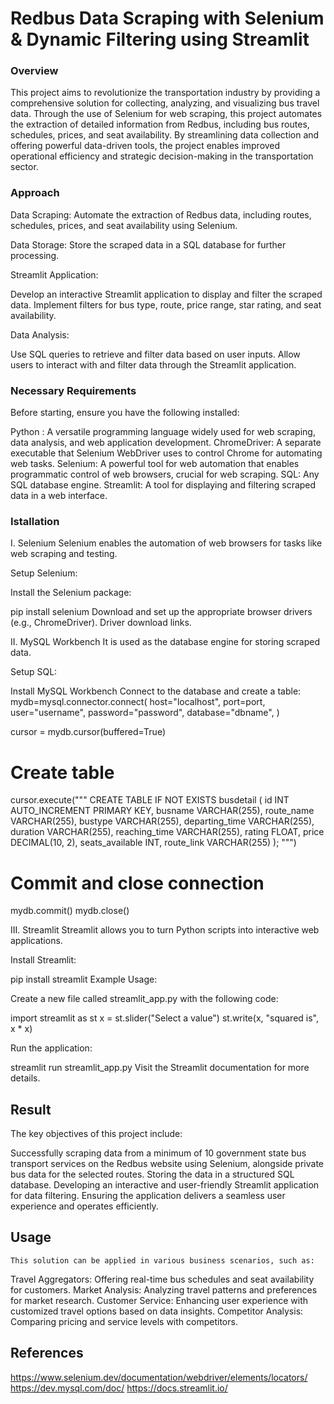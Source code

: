 # Redbus Data Scraping with Selenium & Dynamic Filtering using Streamlit

### Overview

This project aims to revolutionize the transportation industry by providing a comprehensive solution for collecting, analyzing, and visualizing bus travel data. Through the use of Selenium for web scraping, this project automates the extraction of detailed information from Redbus, including bus routes, schedules, prices, and seat availability. By streamlining data collection and offering powerful data-driven tools, the project enables improved operational efficiency and strategic decision-making in the transportation sector.

### Approach

Data Scraping:
    Automate the extraction of Redbus data, including routes, schedules, prices, and seat availability using Selenium.

Data Storage:
    Store the scraped data in a SQL database for further processing.

Streamlit Application:

  Develop an interactive Streamlit application to display and filter the scraped data.
  Implement filters for bus type, route, price range, star rating, and seat availability.
  
Data Analysis:

  Use SQL queries to retrieve and filter data based on user inputs.
  Allow users to interact with and filter data through the Streamlit application.

### Necessary Requirements

Before starting, ensure you have the following installed:

Python : A versatile programming language widely used for web scraping, data analysis, and web application development.
ChromeDriver: A separate executable that Selenium WebDriver uses to control Chrome for automating web tasks.
Selenium: A powerful tool for web automation that enables programmatic control of web browsers, crucial for web scraping.
SQL: Any SQL database engine.
Streamlit: A tool for displaying and filtering scraped data in a web interface.

### Istallation

I. Selenium
Selenium enables the automation of web browsers for tasks like web scraping and testing.

Setup Selenium:

Install the Selenium package:

pip install selenium
Download and set up the appropriate browser drivers (e.g., ChromeDriver). Driver download links.


II. MySQL Workbench
    It is used as the database engine for storing scraped data.

Setup SQL:

Install MySQL Workbench
Connect to the database and create a table:
mydb=mysql.connector.connect(
            host="localhost",
            port=port,
            user="username",
            password="password",
            database="dbname",
)


cursor = mydb.cursor(buffered=True)

# Create table
cursor.execute("""
CREATE TABLE IF NOT EXISTS busdetail (
    id INT AUTO_INCREMENT PRIMARY KEY,
    busname VARCHAR(255),
    route_name VARCHAR(255),
    bustype VARCHAR(255),
    departing_time VARCHAR(255),
    duration VARCHAR(255),
    reaching_time VARCHAR(255),
    rating FLOAT,
    price DECIMAL(10, 2),
    seats_available INT,
    route_link VARCHAR(255)
);
""")

# Commit and close connection
mydb.commit()
mydb.close()


III. Streamlit
  Streamlit allows you to turn Python scripts into interactive web applications.

Install Streamlit:

  pip install streamlit
Example Usage:

  Create a new file called streamlit_app.py with the following code:

  import streamlit as st
  x = st.slider("Select a value")
  st.write(x, "squared is", x * x)
  
Run the application:

  streamlit run streamlit_app.py
  Visit the Streamlit documentation for more details.

## Result

The key objectives of this project include:

  Successfully scraping data from a minimum of 10 government state bus transport services on the Redbus website using         Selenium, alongside private bus data for the selected routes.
  Storing the data in a structured SQL database.
  Developing an interactive and user-friendly Streamlit application for data filtering.
  Ensuring the application delivers a seamless user experience and operates efficiently.

  ## Usage
  
    This solution can be applied in various business scenarios, such as:

  Travel Aggregators: Offering real-time bus schedules and seat availability for customers.
  Market Analysis: Analyzing travel patterns and preferences for market research.
  Customer Service: Enhancing user experience with customized travel options based on data insights.
  Competitor Analysis: Comparing pricing and service levels with competitors.

## References

https://www.selenium.dev/documentation/webdriver/elements/locators/
https://dev.mysql.com/doc/
https://docs.streamlit.io/

